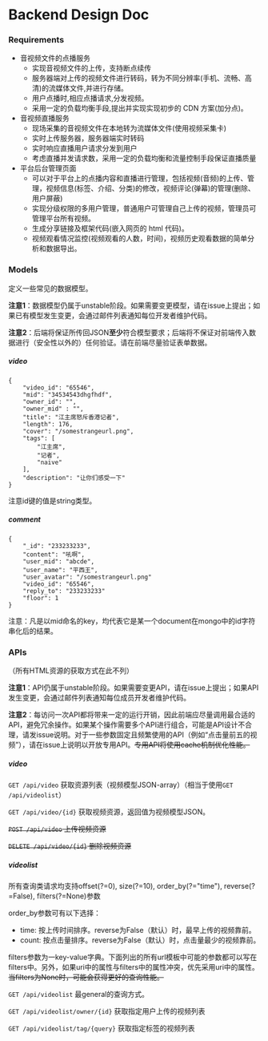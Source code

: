 # Backend Design Doc

### Requirements

+ 音视频文件的点播服务    - 实现音视频文件的上传，支持断点续传    - 服务器端对上传的视频文件进行转码，转为不同分辨率(手机、流畅、高清)的流媒体文件,并进行存储。    - 用户点播时,相应点播请求,分发视频。    - 采用一定的负载均衡手段,提出并实现实现初步的 CDN 方案(加分点)。+ 音视频直播服务    - 现场采集的音视频文件在本地转为流媒体文件(使用视频采集卡)    - 实时上传服务器，服务器端实时转码    - 实时响应直播用户请求分发到用户    - 考虑直播并发请求数，采用一定的负载均衡和流量控制手段保证直播质量+ 平台后台管理页面    - 可以对于平台上的点播内容和直播进行管理，包括视频(音频)的上传、管理，视频信息(标签、介绍、分类)的修改，视频评论(弹幕)的管理(删除、用户屏蔽)    - 实现分级权限的多用户管理，普通用户可管理自己上传的视频，管理员可管理平台所有视频。
    - 生成分享链接及框架代码(嵌入网页的 html 代码)。    - 视频观看情况监控(视频观看的人数，时间)，视频历史观看数据的简单分析和数据导出。

### Models

定义一些常见的数据模型。

**注意1**：数据模型仍属于unstable阶段。如果需要变更模型，请在issue上提出；如果已有模型发生变更，会通过邮件列表通知每位开发者维护代码。

**注意2**：后端将保证所传回JSON**至少**符合模型要求；后端将不保证对前端传入数据进行（安全性以外的）任何验证。请在前端尽量验证表单数据。

##### video

```
{
    "video_id": "65546",
    "mid": "34534543dhgfhdf",
    "owner_id": "",
    "owner_mid" : "",
    "title": "江主席怒斥香港记者",
    "length": 176,
    "cover": "/somestrangeurl.png",
    "tags": [
        "江主席",
        "记者",
        "naive"
    ],
    "description": "让你们感受一下"
}
```

注意id键的值是string类型。

##### comment

```
{
    "_id": "233233233",
    "content": "吼啊",
    "user_mid": "abcde",
    "user_name": "平西王",
    "user_avatar": "/somestrangeurl.png"
    "video_id": "65546",
    "reply_to": "233233233"
    "floor": 1
}
```

注意：凡是以mid命名的key，均代表它是某一个document在mongo中的id字符串化后的结果。
### APIs

（所有HTML资源的获取方式在此不列）

**注意1**：API仍属于unstable阶段。如果需要变更API，请在issue上提出；如果API发生变更，会通过邮件列表通知每位成员开发者维护代码。

**注意2**：每访问一次API都将带来一定的运行开销，因此前端应尽量调用最合适的API，避免冗余操作。如果某个操作需要多个API进行组合，可能是API设计不合理，请发issue说明。对于一些参数固定且频繁使用的API（例如“点击量前五的视频”），请在issue上说明以开放专用API。<del>专用API将使用cache机制优化性能。</del>
##### video
`GET /api/video` 获取资源列表（视频模型JSON-array）（相当于使用`GET /api/videolist`）

`GET /api/video/{id}` 获取视频资源，返回值为视频模型JSON。

<del>`POST /api/video` 上传视频资源</del>

<del>`DELETE /api/video/{id}` 删除视频资源</del>

##### videolist

所有查询类请求均支持offset(?=0), size(?=10), order_by(?="time"), reverse(?=False), filters(?=None)参数

order_by参数可有以下选择：

+ time: 按上传时间排序。reverse为False（默认）时，最早上传的视频靠前。
+ count: 按点击量排序。reverse为False（默认）时，点击量最少的视频靠前。

filters参数为一key-value字典。下面列出的所有url模板中可能的参数都可以写在filters中。另外，如果uri中的属性与filters中的属性冲突，优先采用uri中的属性。<del>当filters为None时，可能会获得更好的查询性能。</del>

`GET /api/videolist` 最general的查询方式。

`GET /api/videolist/owner/{id}` 获取指定用户上传的视频列表

`GET /api/videolist/tag/{query}` 获取指定标签的视频列表

